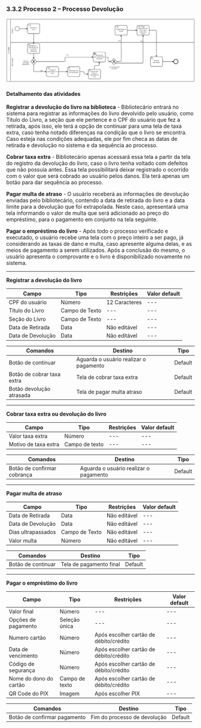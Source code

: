 ### 3.3.2 Processo 2 – Processo Devolução

![Processo Devolução](images/novoProcessoDevolucao.png "Modelo BPMN do Processo 2.")



#### **Detalhamento das atividades**
**Registrar a devolução do livro na biblioteca** - Bibliotecário entrará no sistema para registrar as informações do livro devolvido pelo usuário, como Título do Livro, a seção que ele pertence e o CPF do usuário que fez a retirada, após isso, ele terá a opção de continuar para uma tela de taxa extra, caso tenha notado diferenças na condição que o livro se encontra. Caso esteja nas condições adequadas, ele por fim checa as datas de retirada e devolução no sistema e da sequência ao processo. 

**Cobrar taxa extra** - Bibliotecário apenas acessará essa tela a partir da tela do registro da devolução do livro, caso o livro tenha voltado com defeitos que não possuia antes. Essa tela possibilitará deixar registrado o ocorrido com o valor que será cobrado ao usuário pelos danos. Ela terá apenas um botão para dar sequência ao processo.

**Pagar multa de atraso** - O usuário receberá as informações de devolução enviadas pelo bibliotecário, contendo a data de retirada do livro e a data limite para a devolução que foi extrapolada. Neste caso, apresentará uma tela informando o valor de multa que será adicionado ao preço do empréstimo, para o pagamento em conjunto na tela seguinte.

**Pagar o empréstimo do livro** - Após todo o processo verificado e executado, o usuário recebe uma tela com o preço inteiro a ser pago, já considerando as taxas de dano e multa, caso apresente alguma delas, e as meios de pagamento a serem utilizados. Após a conclusão do mesmo, o usuário apresenta o comprovante e o livro é disponibilizado novamente no sistema.

___________________________________________________________________________________________________________________________________

**Registrar a devolução do livro**


| **Campo**       | **Tipo**         | **Restrições** | **Valor default** |
| ---             | ---              | ---            | ---               |
| CPF do usuário     | Número          | 12 Caracteres           | ---               |
| Título do Livro    | Campo de Texto          | ---            | ---               |
| Seção do Livro     | Campo de Texto          | ---            | ---               |
| Data de Retirada     | Data          | Não editável            | ---               |
| Data de Devolução    | Data          | Não editável            | ---               |

| **Comandos**         |  **Destino**                   | **Tipo**          |
| ---                  | ---                            | ---               |
| Botão de continuar | Aguarda o usuário realizar o pagamento | Default |    
| Botão de cobrar taxa extra | Tela de cobrar taxa extra | Default |   
| Botão devolução atrasada | Tela de pagar multa atraso | Default |   

___________________________________________________________________________________________________________________________________

**Cobrar taxa extra ou devolução do livro**

| **Campo**       | **Tipo**         | **Restrições** | **Valor default** |
| ---             | ---              | ---            | ---               |
| Valor taxa extra  | Número       | ---            | ---               |
| Motivo de taxa extra | Campo de texto  |    ---      |            ---   |



| **Comandos**         |  **Destino**                   | **Tipo**          |
| ---                  | ---                            | ---               |
| Botão de confirmar cobrança | Aguarda o usuário realizar o pagamento | Default |              

___________________________________________________________________________________________________________________________________

**Pagar multa de atraso**

| **Campo**       | **Tipo**         | **Restrições** | **Valor default** |
| ---             | ---              | ---            | ---               |
| Data de Retirada     | Data          | Não editável            | ---               |
| Data de Devolução    | Data          | Não editável            | ---               |
| Dias ultrapassados     | Campo de Texto          | Não editável            | ---               |
| Valor multa     | Número          | Não editável            | ---               |

| **Comandos**         |  **Destino**                   | **Tipo**          |
| ---                  | ---                            | ---               |
| Botão de continuar | Tela de pagamento final | Default |    

___________________________________________________________________________________________________________________________________

**Pagar o empréstimo do livro**

| **Campo**       | **Tipo**         | **Restrições** | **Valor default** |
| ---             | ---              | ---            | ---               |
| Valor final      | Número        | ---            | ---               |
| Opções de pagamento | Seleção única  |  ---    |            ---   |
| Numero cartão | Número |  Após escolher cartão de débito/crédito   |         ---   | 
| Data de vencimento | Número |  Após escolher cartão de débito/crédito   |         ---   |      
| Código de segurança | Número |  Após escolher cartão de débito/crédito   |         ---   | 
| Nome do dono do cartão | Campo de texto |  Após escolher cartão de débito/crédito   |         ---   | 
| QR Code do PIX | Imagem |  Após escolher PIX   |         ---   |                                                                  

| **Comandos**         |  **Destino**                   | **Tipo**          |
| ---                  | ---                            | ---               |
| Botão de confirmar pagamento | Fim do processo de devolução | Default |    

